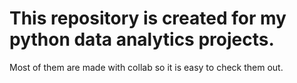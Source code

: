# This repository is created for my python data analytics projects.
Most of them are made with collab so it is easy to check them out.

